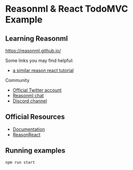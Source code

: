 # Reasonml & React TodoMVC Example

## Learning Reasonml

https://reasonml.github.io/

Some links you may find helpful:

- [a similar reason react tutorial](https://jaredforsyth.com/posts/a-reason-react-tutorial/)

Community

- [Official Twitter account](https://twitter.com/reasonml)
- [Reasonml chat](https://reasonml.chat/)
- [Discord channel](https://discord.gg/reasonml)

## Official Resources

- [Documentation](https://reasonml.github.io/)
- [ReasonReact](https://reasonml.github.io/reason-react/)

## Running examples

```bash
npm run start
```
